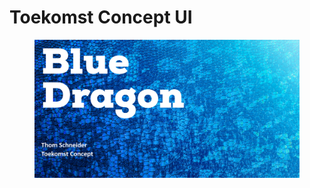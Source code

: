 # Toekomst Concept UI

<figure><img src="../.gitbook/assets/vaktoekomstconcept.png" alt=""><figcaption></figcaption></figure>
